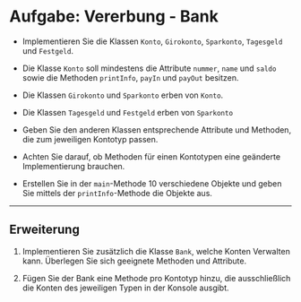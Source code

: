# Aufgabe: Vererbung - Bank

- Implementieren Sie die Klassen `Konto`, `Girokonto`, `Sparkonto`, `Tagesgeld` und `Festgeld`.

- Die Klasse `Konto` soll mindestens die Attribute `nummer`, `name` und `saldo` sowie die Methoden `printInfo`, `payIn` und `payOut` besitzen.

- Die Klassen `Girokonto` und `Sparkonto` erben von `Konto`.

- Die Klassen `Tagesgeld` und `Festgeld` erben von `Sparkonto`

- Geben Sie den anderen Klassen entsprechende Attribute und Methoden, die zum jeweiligen Kontotyp passen.

- Achten Sie darauf, ob Methoden für einen Kontotypen eine geänderte Implementierung brauchen.

- Erstellen Sie in der `main`-Methode 10 verschiedene Objekte und geben Sie mittels der `printInfo`-Methode die Objekte aus.

---

## Erweiterung

1. Implementieren Sie zusätzlich die Klasse `Bank`, welche Konten Verwalten kann. Überlegen Sie sich geeignete Methoden und Attribute.

2. Fügen Sie der Bank eine Methode pro Kontotyp hinzu, die ausschließlich die Konten des jeweiligen Typen in der Konsole ausgibt.
